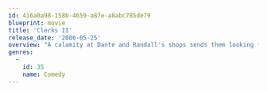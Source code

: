 ```yaml
---
id: 416a0a98-158b-4659-a87e-a8abc785de79
blueprint: movie
title: 'Clerks II'
release_date: '2006-05-25'
overview: "A calamity at Dante and Randall's shops sends them looking for new horizons - but they ultimately settle at Mooby's, a fictional Disney-McDonald's-style fast-food empire."
genres:
  -
    id: 35
    name: Comedy
---
```

